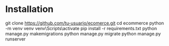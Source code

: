 # Installation

git clone https://github.com/tu-usuario/ecomerce.git
cd ecommerce
python -m venv venv
venv\Scripts\activate
pip install -r requirements.txt
python manage.py makemigrations
python manage.py migrate
python manage.py runserver